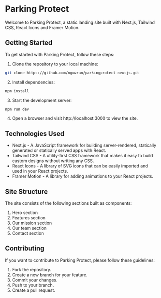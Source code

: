 # Parking Protect

Welcome to Parking Protect, a static landing site built with Next.js, Tailwind CSS, React Icons and Framer Motion.

## Getting Started

To get started with Parking Protect, follow these steps:

1. Clone the repository to your local machine:

```bash
git clone https://github.com/ngowran/parkingprotect-nextjs.git
```

2. Install dependencies:
```bash
npm install
```

3. Start the development server:
```bash
npm run dev
```

4. Open a browser and visit http://localhost:3000 to view the site.

## Technologies Used
- Next.js - A JavaScript framework for building server-rendered, statically generated or statically served apps with React.
- Tailwind CSS - A utility-first CSS framework that makes it easy to build custom designs without writing any CSS.
- React Icons - A library of SVG icons that can be easily imported and used in your React projects.
- Framer Motion - A library for adding animations to your React projects.

## Site Structure

The site consists of the following sections built as components:

1. Hero section
2. Features section
3. Our mission section
4. Our team section
5. Contact section

## Contributing

If you want to contribute to Parking Protect, please follow these guidelines:

1. Fork the repository.
2. Create a new branch for your feature.
3. Commit your changes.
4. Push to your branch.
5. Create a pull request.
